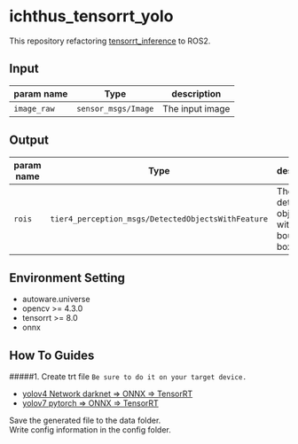 # ichthus_tensorrt_yolo
This repository refactoring [tensorrt_inference](https://github.com/linghu8812/tensorrt_inference) to ROS2.

## Input
|param name | Type              |description     |
|-----------|-------------------|----------------|
|`image_raw`  | `sensor_msgs/Image` | The input image|

## Output
|param name  | Type |description |
|------------|------|------------|
|`rois` |  `tier4_perception_msgs/DetectedObjectsWithFeature` | The detected objects with 2D bounding boxes

## Environment Setting
- autoware.universe
- opencv >= 4.3.0
- tensorrt >= 8.0
- onnx

## How To Guides
#####1. Create trt file
`Be sure to do it on your target device.`<br>
* [yolov4 Network darknet => ONNX => TensorRT](https://github.com/Bangglll/tensorrt_inference/tree/master/project/yolov7)
* [yolov7 pytorch => ONNX => TensorRT](https://github.com/Bangglll/tensorrt_inference/tree/master/project/yolov7)

Save the generated file to the data folder.<br>
Write config information in the config folder.
